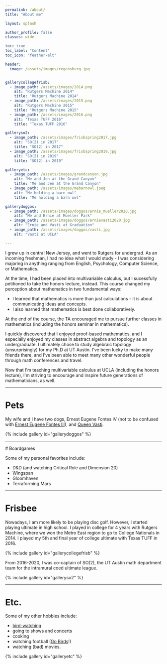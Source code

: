 ```yaml
---
permalink: /about/
title: "About me"

layout: splash

author_profile: false
classes: wide

toc: true
toc_label: "Content"
toc_icon: "feather-alt"

header:
  image: /assets/images/regensburg.jpg


gallerycollegefrisb:
  - image_path: /assets/images/2014.png
    alt: "Rutgers Machine 2014"
    title: "Rutgers Machine 2014"
  - image_path: /assets/images/2015.png
    alt: "Rutgers Machine 2015"
    title: "Rutgers Machine 2015"
  - image_path: /assets/images/2016.png
    alt: "Texas TUFF 2016"
    title: "Texas TUFF 2016"

galleryso2:
  - image_path: /assets/images/frisbspring2017.jpg
    alt: "SO(2) in 2017"
    title: "SO(2) in 2017"
  - image_path: /assets/images/frisbspring2019.jpg
    alt: "SO(2) in 2019"
    title: "SO(2) in 2019"

galleryetc:
  - image_path: /assets/images/grandcanyon.jpg
    alt: "Me and Jen at the Grand Canyon"
    title: "Me and Jen at the Grand Canyon"
  - image_path: /assets/images/mebarnowl.jpeg
    alt: "Me holding a barn owl"
    title: "Me holding a barn owl"	

gallerydoggos:
  - image_path: /assets/images/doggos/ernie_mueller2020.jpg
    alt: "Me and Ernie at Mueller Park"
  - image_path: /assets/images/doggos/ernievasti2020.jpg
    alt: "Ernie and Vasti at Graduation"
  - image_path: /assets/images/doggos/vasti.jpg
    alt: "Vasti at UCLA"

---
```


	
<div class="standout" markdown="1">

I grew up in central New Jersey, and went to Rutgers for undergrad.  As an incoming freshman, I had no idea what I would study - I was considering majoring in anything ranging from English, Psychology, Computer Science, or Mathematics.

At the time, I had been placed into multivariable calculus, but I sucessfully petitioned to take the honors lecture, instead. This course changed my perception about mathematics in two fundamental ways:

* I learned that mathematics is more than just calculations - it is about communicating ideas and concepts.
* I also learned that mathematics is best done collaboratively.

At the end of the course, the TA encouraged me to pursue further classes in mathematics (including the honors seminar in mathematics).  

I quickly discovered that I enjoyed proof-based mathematics, and I especially enjoyed my classes in abstract algebra and topology as an undergraduate.  I ultimately chose to study algebraic topology (unsurprisingly) for my Ph.D at UT Austin.  I've been lucky to make many friends there, and I've been able to meet many other wonderful people through math conferences and travel.

Now that I'm teaching multivariable calculus at UCLA (including the honors lecture), I'm striving to encourage and inspire future generations of mathematicians, as well.

</div>

<!--end_excerpt-->

<hr>

# Pets

My wife and I have two dogs, Ernest Eugene Fontes IV (not to be confused with [Ernest Eugene Fontes III](https://erniefontes.github.io/)), and [Queen Vasti](https://www.instagram.com/im_queenvasti/).

{% include gallery id="gallerydoggos" %}

<hr>
<div class="standout" markdown="1">
# Boardgames

Some of my personal favorites include:

 * D&D (and watching Critical Role and Dimension 20)
 * Wingspan
 * Gloomhaven
 * Terraforming Mars

</div>

<hr>

# Frisbee

Nowadays, I am more likely to be playing disc golf.  However, I started playing ultimate in high school.  I played in college for 4 years with Rutgers Machine, where we won the Metro East region to go to College Nationals in 2014. I played my 5th and final year of college ultimate with Texas TUFF in 2016.

{% include gallery id="gallerycollegefrisb" %}

From 2016-2020, I was co-captain of SO(2), the UT Austin math department team for the intramural coed ultimate league.

{% include gallery id="galleryso2" %}


<hr>
<div class="standout" markdown="1">

# Etc.

Some of my other hobbies include:

* [bird-watching](https://www.laaudubon.org/)
* going to shows and concerts
* cooking
* watching football ([Go Birds](https://www.philadelphiaeagles.com/)!)
* watching (bad) movies.

</div>

{% include gallery id="galleryetc" %}